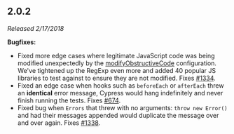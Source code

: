 ## 2.0.2

_Released 2/17/2018_

**Bugfixes:**

- Fixed more edge cases where legitimate JavaScript code was being modified unexpectedly by the [modifyObstructiveCode](/guides/references/configuration#Browser) configuration. We've tightened up the RegExp even more and added 40 popular JS libraries to test against to ensure they are not modified. Fixes [#1334](https://github.com/cypress-io/cypress/issues/1334).
- Fixed an edge case when hooks such as `beforeEach` or `afterEach` threw an **identical** error message, Cypress would hang indefinitely and never finish running the tests. Fixes [#674](https://github.com/cypress-io/cypress/issues/674).
- Fixed bug when `Errors` that threw with no arguments: `throw new Error()` and had their messages appended would duplicate the message over and over again. Fixes [#1338](https://github.com/cypress-io/cypress/issues/1338).
